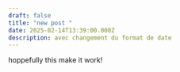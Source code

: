 ```yaml
---
draft: false
title: "new post "
date: 2025-02-14T13:39:00.000Z
description: avec changement du format de date
---
```

hoppefully this make it work!
